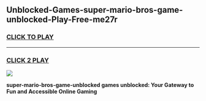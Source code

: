 
## Unblocked-Games-super-mario-bros-game-unblocked-Play-Free-me27r
<h3>
<a href="https://premium76.site?title=super-mario-bros-game-unblocked&ref=18A1">CLICK TO PLAY</a></h3>
<hr>

<h3>
<a href="https://premium76.site?title=super-mario-bros-game-unblocked&ref=18A1">CLICK 2 PLAY</a>
  
</h3>

<a href="https://premium76.site?title=super-mario-bros-game-unblocked&ref=18A1"><img src="https://clearcache.store/games.png"></a>


**super-mario-bros-game-unblocked games unblocked: Your Gateway to Fun and Accessible Online Gaming**
